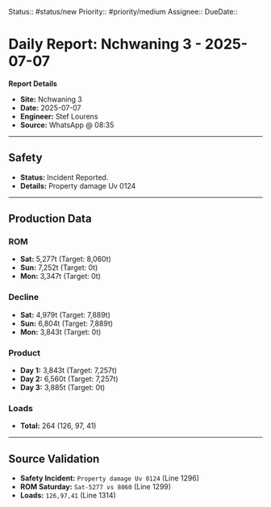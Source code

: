 Status:: #status/new
Priority:: #priority/medium
Assignee::
DueDate::

# Daily Report: Nchwaning 3 - 2025-07-07

**Report Details**
- **Site:** Nchwaning 3
- **Date:** 2025-07-07
- **Engineer:** Stef Lourens
- **Source:** WhatsApp @ 08:35

---

## Safety
- **Status:** Incident Reported.
- **Details:** Property damage Uv 0124

---

## Production Data

### ROM
- **Sat:** 5,277t (Target: 8,060t)
- **Sun:** 7,252t (Target: 0t)
- **Mon:** 3,347t (Target: 0t)

### Decline
- **Sat:** 4,979t (Target: 7,889t)
- **Sun:** 6,804t (Target: 7,889t)
- **Mon:** 3,843t (Target: 0t)

### Product
- **Day 1:** 3,843t (Target: 7,257t)
- **Day 2:** 6,560t (Target: 7,257t)
- **Day 3:** 3,885t (Target: 0t)

### Loads
- **Total:** 264 (126, 97, 41)

---

## Source Validation
- **Safety Incident:** `Property damage Uv 0124` (Line 1296)
- **ROM Saturday:** `Sat-5277 vs 8060` (Line 1299)
- **Loads:** `126,97,41` (Line 1314)
